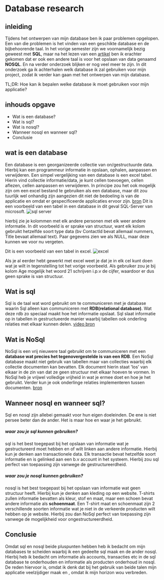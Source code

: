 # Database research

## inleiding
Tijdens het ontwerpen van mijn database ben ik paar problemen opgelopen. Een van die problemen is het vinden van een geschikte database en de bijbehoorende taal.
In het vorige semester zijn we voornamelijk bezig geweest met **SQL**, maar na het lezen van een [artikel](https://fabric.inc/blog/sql-nosql-ecommerce/) ben ik erachter gekomen dat er ook een andere taal is voor het opslaan van data genaamd **NOSQL**. En na verder onderzoek blijken er nog veel meer te zijn. In dit onderzoek ga ik achterhalen welk database ik zal gebruiken voor mijn project, zodat ik verder kan gaan met het ontwerpen van mijn database.

TL;DR: Hoe kan ik bepalen welke database ik moet gebruiken voor mijn applicatie?

## inhouds opgave
- Wat is een database?
- Wat is sql?
- Wat is nosql?
- Wanneer nosql en wanneer sql?
- Conclusie

## wat is een database
Een database is een georganizeerde collectie van on/gestructuurde data. Hierbij kan een programmeur informatie in opslaan, ophalen, aanpassen en verwijderen. Een simpel vergelijking van een database is een excel tabel. Hierin vind collectie informatie/data, je kunt cellen toevoegen, cellen aflezen, cellen aanpassen en verwijderen. In principe zou het ook mogelijk zijn om een excel bestand te gebruiken als een database, maar dit zou tuurlijk wel onhandig zijn aangezien dit niet de bedoeling is van de applicatie en omdat er gespecificeerde applicaties ervoor zijn.
[bron](https://www.oracle.com/in/database/what-is-database/)
Dit is een voorbeeld van een tabel in een database in dit geval SQL-Server van microsoft.
![sql server](https://www.mssqltips.com/tipimages2/2470_img2.gif)

hierbij zie je kolommen met elk andere personen met elk weer andere informatie. In dit voorbeeld is er sprake van structuur, want elk kolom gebruikt hetzelfde soort type data (bv ContactId bevat allemaal nummers, Title bevaat allemaal text). Paar gegevens zien we als NULL, maar deze kunnen we voor nu vergeten.

Dit is een voorbeeld van een tabel in excel.
![excel](https://www.lifewire.com/thmb/ZDVUL6fidsCw_0nW_cJqH46z-As=/713x535/smart/filters:no_upscale()/Capture-5c02fa7ec9e77c00019bc8dc.JPG)

Als je al eerder hebt gewerkt met excel weet je dat je in elk cel kunt doen wat je wilt in tegenstelling tot het vorige voorbeeld. Als gebruiker zou je bij kolom Age mogelijk het woord 21 schrijven i.p.v de cijfer, waardoor er dus geen sprake is van structuur.

## Wat is sql
Sql is de taal wat word gebruikt om te communiceren met je database waarin Sql alleen kan communiceren met **RDB(relational database)**. Wat deze rdb zo speciaal maakt hoe het informatie opslaat. Sql slaat informatie op in tabellen in gestructueerde manier waarbij tabellen ook onderling relaties met elkaar kunnen delen. 
[video bron](https://www.youtube.com/watch?v=27axs9dO7AE)
## Wat is NoSql
NoSql is een vrij nieuwere taal gebruikt om te communiceren met een **database wat precies het tegenovergestelde is van een RDB**. Een NoSql database maakt niet gebruik van tabellen maar van collecties waarbij elk collectie documenten kan bevatten. Elk document hierin staat 'los' van elkaar in de zin van dat ze geen structuur met elkaar hoeven te vormen. In NoSql heb je vrijwel volledige vrijheid in wat je ermee doet en hoe je het gebruikt. Verder kun je ook onderlinge relaties implementeren tussen documenten.
[bron](https://www.mongodb.com/nosql-explained)

## Wanneer nosql en wanneer sql?
Sql en nosql zijn allebei gemaakt voor hun eigen doeleinden. De ene is niet persee beter dan de ander. Het is maar hoe en waar je het gebruikt.
##### waar zou je sql kunnen gebruiken?
sql is het best toegepast bij het opslaan van informatie wat je gestructureerd moet hebben en of wilt linken aan andere informatie. Hierbij kun je denken aan transactionele data. Elk transactie bevat hetzelfde soort informatie en is gelinked aan een b.v account in het systeem. Hierbij zou sql perfect van toepassing zijn vanwege de gestructureerdheid.
##### waar zou je nosql kunnen gebruiken?
nosql is het best toegepast bij het opslaan van informatie wat geen structuur heeft. Hierbij kun je denken aan kleding op een website. T-shirts zullen informatie bevatten als kleur, stof en maat, maar een schoen bevat andere informatie als **schoenmaat**. Een T-shirt maat en schoenmaat zijn 2 verschillende soorten informatie wat je niet in de verkeerde producten wilt hebben op je website. Hierbij zou dan NoSql perfect van toepassing zijn vanwege de mogelijkheid voor ongestructureerdheid.

## Conclusie
Omdat sql en nosql beide pluspunten hebben heb ik bedacht om mijn databases te scheiden waarbij ik een gedeelte sql maak en de ander nosql. Hierbij heb ik bedacht om informatie als accounts, transacties etc in de sql database te onderhouden en informatie als producten onderhoud in nosql. De reden hiervoor is, omdat ik denk dat bij het gebruik van beide talen mijn applicatie veelzijdiger maak en , omdat ik mijn horizon wou verbreden.
